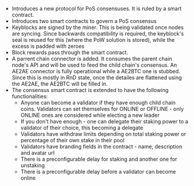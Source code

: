 * Introduces a new protocol for PoS consensuses. It is ruled by a smart
  contract.
* Introduces two smart contracts to govern a PoS consensus
* Keyblocks are signed by the miner. This is being validated once nodes are
  syncing. Since backwards compatibility is required, the keyblock's seal is
  reused for this (where the PoW solution is stored), while the excess is
  padded with zeroes
* Block rewards pass through the smart contract.
* A parrent chain connector is added. It consumes the parent chain node's API
  and will be used to feed the child chain's consensus. An AE2AE connector is
  fully operational while a AE2BTC one is stubbed. Since this is mostly in RnD
  state, once the detailes are flattened using the AE2AE, the AE2BTC will be
  filled in.
* The consensus smart contract is extended to have the following
  functionalities:
  * Anyone can become a validator if they have enough child chain coins.
    Validators can set themselves for ONLINE or OFFLINE - only ONLINE ones are
    considered while electing a new leader
  * If you don't have enough - one can delegate their staking power to a
    validator of their choice, this becoming a delegate
  * Validators have withdraw limits depending on total staking power or
    percentage of their own stake in their pool
  * Validators have branding fields in the contract - name, description and
    avatar url
  * There is a preconfigurable delay for staking and another one for unstaking
  * There is a preconfigurable delay before a validator can  become online

